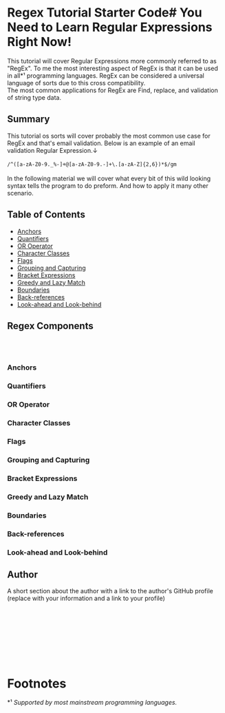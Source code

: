 # Regex Tutorial Starter Code# You Need to Learn Regular Expressions Right Now!

This tutorial will cover Regular Expressions more commonly referred to as "RegEx". To me the most interesting aspect of RegEx is that it can be used in all*¹ programming languages. 
RegEx can be considered a universal language of sorts due to this cross compatibility.<br>
The most common applications for RegEx are Find, replace, and validation of string type data.  

## Summary

This tutorial os sorts will cover probably the most common use case for RegEx and that's email validation. Below is an example of an email validation Regular Expression.↓
<br>
<br>
    `/^([a-zA-Z0-9._%-]+@[a-zA-Z0-9.-]+\.[a-zA-Z]{2,6})*$/gm`
<br>
<br>
In the following material we will cover what every bit of this wild looking syntax tells the program to do preform. And how to apply it many other scenario.

## Table of Contents

- [Anchors](#anchors)
- [Quantifiers](#quantifiers)
- [OR Operator](#or-operator)
- [Character Classes](#character-classes)
- [Flags](#flags)
- [Grouping and Capturing](#grouping-and-capturing)
- [Bracket Expressions](#bracket-expressions)
- [Greedy and Lazy Match](#greedy-and-lazy-match)
- [Boundaries](#boundaries)
- [Back-references](#back-references)
- [Look-ahead and Look-behind](#look-ahead-and-look-behind)

## Regex Components
<br>
<br>


### Anchors

### Quantifiers

### OR Operator

### Character Classes

### Flags

### Grouping and Capturing

### Bracket Expressions

### Greedy and Lazy Match

### Boundaries

### Back-references

### Look-ahead and Look-behind

## Author

A short section about the author with a link to the author's GitHub profile (replace with your information and a link to your profile)

<br>
<br>
<br>
<br>
<br>
<br>
<br>

# Footnotes 

  *¹  *Supported by most mainstream programming languages.*

